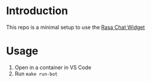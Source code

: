 # Introduction

This repo is a minimal setup to use the [Rasa Chat Widget](https://chat-widget-docs.rasa.com/?path=/docs/rasa-chat-widget--widget)

# Usage
1. Open in a container in VS Code
2. Run `make run-bot`